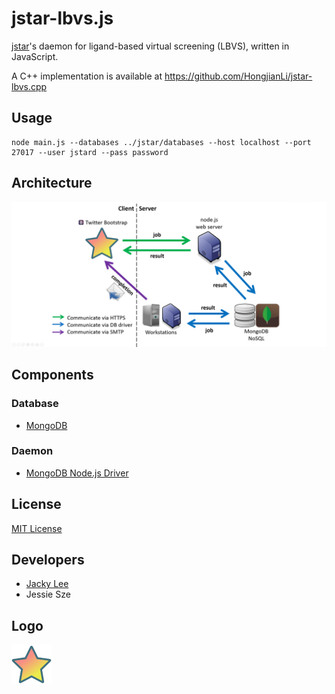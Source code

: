 # jstar-lbvs.js
[jstar]'s daemon for ligand-based virtual screening (LBVS), written in JavaScript.

A C++ implementation is available at https://github.com/HongjianLi/jstar-lbvs.cpp

## Usage
    node main.js --databases ../jstar/databases --host localhost --port 27017 --user jstard --pass password

## Architecture
![jstar architecture](https://github.com/HongjianLi/jstar/blob/master/public/architecture.png)

## Components
### Database
* [MongoDB]
### Daemon
* [MongoDB Node.js Driver]

## License
[MIT License]

## Developers
* [Jacky Lee]
* Jessie Sze

## Logo
![jstar logo](https://github.com/HongjianLi/jstar/blob/master/public/logo.svg)

[jstar]: https://github.com/HongjianLi/jstar
[MongoDB]: https://github.com/mongodb/mongo
[MongoDB Node.js Driver]: https://mongodb.github.io/node-mongodb-native
[MIT License]: https://github.com/HongjianLi/jstar-lbvs.js/blob/master/LICENSE
[Jacky Lee]: https://github.com/HongjianLi
